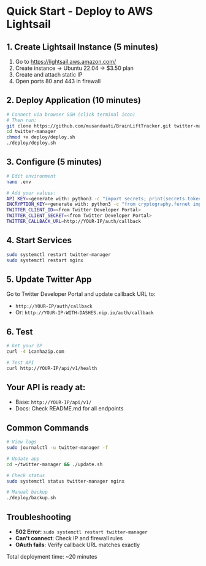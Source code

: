 # Quick Start - Deploy to AWS Lightsail

## 1. Create Lightsail Instance (5 minutes)
1. Go to https://lightsail.aws.amazon.com/
2. Create instance → Ubuntu 22.04 → $3.50 plan
3. Create and attach static IP
4. Open ports 80 and 443 in firewall

## 2. Deploy Application (10 minutes)
```bash
# Connect via browser SSH (click terminal icon)
# Then run:
git clone https://github.com/musanduati/BrainLiftTracker.git twitter-manager
cd twitter-manager
chmod +x deploy/deploy.sh
./deploy/deploy.sh
```

## 3. Configure (5 minutes)
```bash
# Edit environment
nano .env

# Add your values:
API_KEY=<generate with: python3 -c "import secrets; print(secrets.token_hex(32))">
ENCRYPTION_KEY=<generate with: python3 -c "from cryptography.fernet import Fernet; print(Fernet.generate_key().decode())">
TWITTER_CLIENT_ID=<from Twitter Developer Portal>
TWITTER_CLIENT_SECRET=<from Twitter Developer Portal>
TWITTER_CALLBACK_URL=http://YOUR-IP/auth/callback
```

## 4. Start Services
```bash
sudo systemctl restart twitter-manager
sudo systemctl restart nginx
```

## 5. Update Twitter App
Go to Twitter Developer Portal and update callback URL to:
- `http://YOUR-IP/auth/callback`
- Or: `http://YOUR-IP-WITH-DASHES.nip.io/auth/callback`

## 6. Test
```bash
# Get your IP
curl -4 icanhazip.com

# Test API
curl http://YOUR-IP/api/v1/health
```

## Your API is ready at:
- Base: `http://YOUR-IP/api/v1/`
- Docs: Check README.md for all endpoints

## Common Commands
```bash
# View logs
sudo journalctl -u twitter-manager -f

# Update app
cd ~/twitter-manager && ./update.sh

# Check status
sudo systemctl status twitter-manager nginx

# Manual backup
./deploy/backup.sh
```

## Troubleshooting
- **502 Error**: `sudo systemctl restart twitter-manager`
- **Can't connect**: Check IP and firewall rules
- **OAuth fails**: Verify callback URL matches exactly

Total deployment time: ~20 minutes